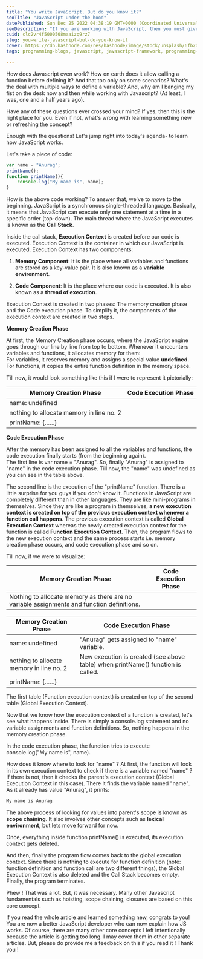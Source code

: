 ```yaml
---
title: "You write JavaScript. But do you know it?"
seoTitle: "JavaScript under the hood"
datePublished: Sun Dec 25 2022 04:38:19 GMT+0000 (Coordinated Universal Time)
seoDescription: "If you are working with JavaScript, then you must give it a glance."
cuid: clc2vr4f5000508maaizq9rz7
slug: you-write-javascript-but-do-you-know-it
cover: https://cdn.hashnode.com/res/hashnode/image/stock/unsplash/6fb2d0ede7521f357c0dc54a31f2d140.jpeg
tags: programming-blogs, javascript, javascript-framework, programming-ciovqvfcb008mb253jrczo9ye, programming-languages

---
```


How does Javascript even work? How on earth does it allow calling a function before defining it? And that too only on some scenarios? What's the deal with multiple ways to define a variable? And, why am I banging my fist on the desk now and then while working with Javascript? (At least, I was, one and a half years ago).

Have any of these questions ever crossed your mind? If yes, then this is the right place for you. Even if not, what's wrong with learning something new or refreshing the concept?

Enough with the questions! Let's jump right into today's agenda- to learn how JavaScript works.

Let's take a piece of code:

```javascript
var name = "Anurag";
printName();
function printName(){
    console.log("My name is", name);
}
```

How is the above code working? To answer that, we've to move to the beginning. JavaScript is a synchronous single-threaded language. Basically, it means that JavaScript can execute only one statement at a time in a specific order (top-down). The main thread where the JavaScript executes is known as the **Call Stack**.

Inside the call stack, **Execution Context** is created before our code is executed. Execution Context is the container in which our JavaScript is executed. Execution Context has two components:

1. **Memory Component**: It is the place where all variables and functions are stored as a key-value pair. It is also known as a **variable environment**.
    
2. **Code Component**: It is the place where our code is executed. It is also known as a **thread of execution**.
    

Execution Context is created in two phases: The memory creation phase and the Code execution phase. To simplify it, the components of the execution context are created in two steps.

**Memory Creation Phase**

At first, the Memory Creation phase occurs, where the JavaScript engine goes through our line by line from top to bottom. Whenever it encounters variables and functions, it allocates memory for them:  
For variables, it reserves memory and assigns a special value **undefined.**  
For functions, it copies the entire function definition in the memory space.

Till now, it would look something like this if I were to represent it pictorially:

| Memory Creation Phase | Code Execution Phase |
| --- | --- |
| name: undefined |  |
| nothing to allocate memory in line no. 2 |  |
| printName: {......} |  |

**Code Execution Phase**

After the memory has been assigned to all the variables and functions, the code execution finally starts (from the beginning again).  
The first line is var name = "Anurag". So, finally "Anurag" is assigned to "name" in the code execution phase. Till now, the "name" was undefined as you can see in the table above.

The second line is the execution of the "printName" function. There is a little surprise for you guys if you don't know it. Functions in JavaScript are completely different than in other languages. They are like mini-programs in themselves. Since they are like a program in themselves, **a new execution context is created on top of the previous execution context whenever a function call happens**. The previous execution context is called **Global Execution Context** whereas the newly created execution context for the function is called **Function Execution Context**. Then, the program flows to the new execution context and the same process starts i.e. memory creation phase occurs, and code execution phase and so on.

Till now, if we were to visualize:

| Memory Creation Phase | Code Execution Phase |
| --- | --- |
| Nothing to allocate memory as there are no variable assignments and function definitions. |  |

| Memory Creation Phase | Code Execution Phase |
| --- | --- |
| name: undefined | "Anurag" gets assigned to "name" variable. |
| nothing to allocate memory in line no. 2 | New execution is created (see above table) when printName() function is called. |
| printName: {......} |  |

The first table (Function execution context) is created on top of the second table (Global Execution Context).

Now that we know how the execution context of a function is created, let's see what happens inside. There is simply a console.log statement and no variable assignments and function definitions. So, nothing happens in the memory creation phase.

In the code execution phase, the function tries to execute  
console.log("My name is", name).

How does it know where to look for "name" ? At first, the function will look in its own execution context to check if there is a variable named "name" ? If there is not, then it checks the parent's execution context (Global Execution Context in this case). There it finds the variable named "name". As it already has value "Anurag", it prints:

```bash
My name is Anurag
```

The above process of looking for values into parent's scope is known as **scope chaining**. It also involves other concepts such as **lexical environment,** but lets move forward for now.

Once, everything inside function printName() is executed, its execution context gets deleted.

And then, finally the program flow comes back to the global execution context. Since there is nothing to execute for function definition (note: function definition and function call are two different things), the Global Execution Context is also deleted and the Call Stack becomes empty. Finally, the program terminates.

Phew ! That was a lot. But, it was necessary. Many other Javascript fundamentals such as hoisting, scope chaining, closures are based on this core concept.

If you read the whole article and learned something new, congrats to you! You are now a better JavaScript developer who can now explain how JS works. Of course, there are many other core concepts I left intentionally because the article is getting too long. I may cover them in other separate articles. But, please do provide me a feedback on this if you read it ! Thank you !